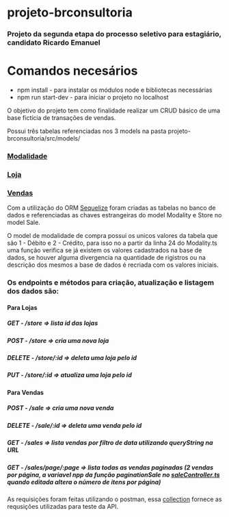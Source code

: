 # projeto-brconsultoria

### Projeto da segunda etapa do processo seletivo para estagiário, candidato Ricardo Emanuel

# Comandos necesários
- npm install - para instalar os módulos node e bibliotecas necessárias
- npm run start-dev - para iniciar o projeto no localhost


O objetivo do projeto tem como finalidade realizar um CRUD básico de uma base fictícia de transações de vendas.

Possui três tabelas referenciadas nos 3 models na pasta projeto-brconsultoria/src/models/

### [Modalidade](https://github.com/ricardoseminsta/projeto-brconsultoria/blob/main/src/models/Modality.ts)
### [Loja](https://github.com/ricardoseminsta/projeto-brconsultoria/blob/main/src/models/Store.ts)
### [Vendas](https://github.com/ricardoseminsta/projeto-brconsultoria/blob/main/src/models/Sale.ts)

Com a utilização do ORM [Sequelize](https://sequelize.org/)  foram criadas as tabelas no banco de dados e referenciadas as chaves estrangeiras do model Modality e Store no model Sale.

O model de modalidade de compra possui os unicos valores da tabela que são 1 - Débito e 2 - Crédito, para isso no a partir da linha 24 do Modality.ts uma função verifica se já existem os valores cadastrados na base de dados, se houver alguma divergencia na quantidade de rigistros ou na descrição dos mesmos a base de dados é recriada com os valores iniciais.

### Os endpoints e métodos para criação, atualização e listagem dos dados são:
#### Para Lojas
##### GET - /store => lista id das lojas
##### POST - /store => cria uma nova loja
##### DELETE - /store/:id => deleta uma loja pelo id
##### PUT - /store/:id => atualiza uma loja pelo id

#### Para Vendas
##### POST - /sale => cria uma nova venda
##### DELETE - /sale/:id => deleta uma venda pelo id
##### GET - /sales => lista vendas por filtro de data utilizando queryString na URL
##### GET - /sales/page/:page => lista todas as vendas paginadas (2 vendas por página, a variavel npp da função paginationSale no [saleController.ts](https://github.com/ricardoseminsta/projeto-brconsultoria/blob/main/src/controllers/saleController.ts) quando editada altera o número de itens por página)

As requisições foram feitas utilizando o postman, essa [collection](https://www.getpostman.com/collections/a31653c0262af2c4bc6b) fornece as requsições utilizadas para teste da API.
